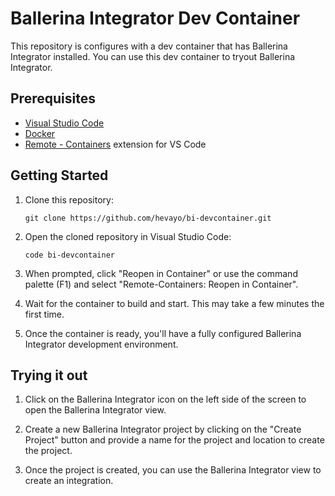 # Ballerina Integrator Dev Container

This repository is configures with a dev container that has Ballerina Integrator installed. You can use this dev container to tryout Ballerina Integrator.

## Prerequisites

- [Visual Studio Code](https://code.visualstudio.com/)
- [Docker](https://www.docker.com/products/docker-desktop)
- [Remote - Containers](https://marketplace.visualstudio.com/items?itemName=ms-vscode-remote.remote-containers) extension for VS Code

## Getting Started

1. Clone this repository:
   ```
   git clone https://github.com/hevayo/bi-devcontainer.git
   ```

2. Open the cloned repository in Visual Studio Code:
   ```
   code bi-devcontainer
   ```

3. When prompted, click "Reopen in Container" or use the command palette (F1) and select "Remote-Containers: Reopen in Container".

4. Wait for the container to build and start. This may take a few minutes the first time.

5. Once the container is ready, you'll have a fully configured Ballerina Integrator development environment.

## Trying it out

1. Click on the Ballerina Integrator icon on the left side of the screen to open the Ballerina Integrator view.

2. Create a new Ballerina Integrator project by clicking on the "Create Project" button and provide a name for the project and location to create the project.

3. Once the project is created, you can use the Ballerina Integrator view to create an integration.

